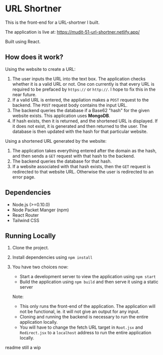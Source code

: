 # URL Shortner
This is the front-end for a URL-shortner I built.

The application is live at: https://mudit-51-url-shortner.netlify.app/

Built using React.
## How does it work?
Using the website to create a URL: 
1. The user inputs the URL into the text box. The application checks whether it is a valid URL or not. One con currently is that every URL is required to be prefaced by `https://` or `http://`. I hope to fix this in the near future.
2. If a valid URL is entered, the appliation makes a `POST` request to the backend. The `POST`  request body contains the input URL.
3. The backend queries the database if a Base62 "hash" for the given website exists. This application uses **MongoDB**.
4. If hash exists, then it is returned, and the shortened URL is displayed. If it does not exist, it is generated and then returned to the user. The database is then updated with the hash for that particular website.  

Using a shortened URL generated by the website:
1. The application takes everything entered after the domain as the hash, and then sends a `GET` request with that hash to the backend. 
2. The backend queries the database for that hash.
3. If a website associated with that hash exists, then the `GET` request is redirected to that website URL. Otherwise the user is redirected to an error page. 
## Dependencies
* Node.js (>=0.10.0)
* Node Packet Manger (npm) 
* React Router 
* Tailwind CSS

## Running Locally
1. Clone the project.
2. Install dependencies using `npm install`
3. You have two choices now: 
    * Start a development server to view the application using `npm start`
    * Build the application using `npm build` and then serve it using a static server

    Note: 
    * This only runs the front-end of the application. The application will not be functional, ie. it will not give an output for any input.
    * Cloning and running the backend is necessary to run the entire application locally. 
    * You will have to change the fetch URL target in `Root.jsx` and `Redirect.jsx` to a `localhost` address to run the entire application locally.

readme still a wip